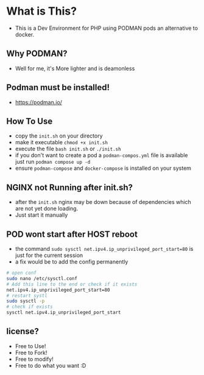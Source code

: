 # What is This?
- This is a Dev Environment for PHP using PODMAN pods an alternative to docker.


## Why PODMAN?
- Well for me, it's More lighter and is deamonless


## Podman must be installed!
- https://podman.io/

## How To Use

- copy the `init.sh` on your directory
- make it executable `chmod +x init.sh`
- execute the file `bash init.sh` or `./init.sh`
- if you don't want to create a pod a `podman-compos.yml` file is available just run `podman compose up -d`
- ensure `podman-compose` and `docker-compose` is installed on your system


## NGINX not Running after init.sh?
- after the `init.sh` nginx may be down because of dependencies which are not yet done loading.
- Just start it manually


## POD wont start after HOST reboot
- the command `sudo sysctl net.ipv4.ip_unprivileged_port_start=80` is just for the current session
- a fix would be to add the config permanently

```bash
# open conf
sudo nano /etc/sysctl.conf
# Add this line to the end or check if it exists 
net.ipv4.ip_unprivileged_port_start=80
# restart systl
sudo sysctl -p
# check if exists
sysctl net.ipv4.ip_unprivileged_port_start
```

## license?
- Free to Use! 
- Free to Fork!
- Free to modify!
- Free to do what you want :D
